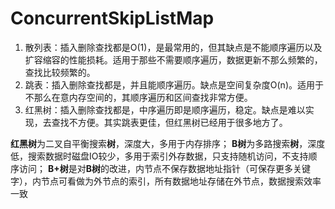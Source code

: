 # ConcurrentSkipListMap

1. 散列表：插入删除查找都是O(1)，是最常用的，但其缺点是不能顺序遍历以及扩容缩容的性能损耗。适用于那些不需要顺序遍历，数据更新不那么频繁的，查找比较频繁的。
2. 跳表：插入删除查找都是，并且能顺序遍历。缺点是空间复杂度O(n)。适用于不那么在意内存空间的，其顺序遍历和区间查找非常方便。
3. 红黑树：插入删除查找都是，中序遍历即是顺序遍历，稳定。缺点是难以实现，去查找不方便。其实跳表更佳，但红黑树已经用于很多地方了。

**红黑树**为二叉自平衡搜索**树**，深度大，多用于内存排序； **B树**为多路搜索**树**，深度低，搜索数据时磁盘IO较少，多用于索引外存数据，只支持随机访问，不支持顺序访问； **B+树**是对**B树**的改进，内节点不保存数据地址指针（可保存更多关键字），内节点可看做为外节点的索引，所有数据地址存储在外节点，数据搜索效率一致
